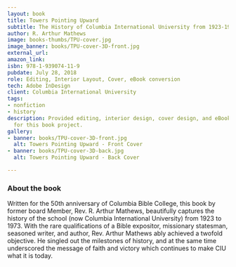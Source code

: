 ```yaml
---
layout: book
title: Towers Pointing Upward
subtitle: The History of Columbia International University from 1923-1973
author: R. Arthur Mathews
image: books-thumbs/TPU-cover.jpg
image_banner: books/TPU-cover-3D-front.jpg
external_url: 
amazon_link: 
isbn: 978-1-939074-11-9
pubdate: July 28, 2018
role: Editing, Interior Layout, Cover, eBook conversion
tech: Adobe InDesign
client: Columbia International University
tags:
- nonfiction
- history
description: Provided editing, interior design, cover design, and eBook conversion
  for this book project.
gallery:
- banner: books/TPU-cover-3D-front.jpg
  alt: Towers Pointing Upward - Front Cover
- banner: books/TPU-cover-3D-back.jpg
  alt: Towers Pointing Upward - Back Cover

---
```

### About the book

Written for the 50th anniversary of Columbia Bible College, this book by former board Member, Rev. R. Arthur Mathews, beautifully captures the history of the school (now Columbia International University) from 1923 to 1973. With the rare qualifications of a Bible expositor, missionary statesman, seasoned writer, and author, Rev. Arthur Mathews ably achieved a twofold objective. He singled out the milestones of history, and at the same time underscored the message of faith and victory which continues to make CIU what it is today.